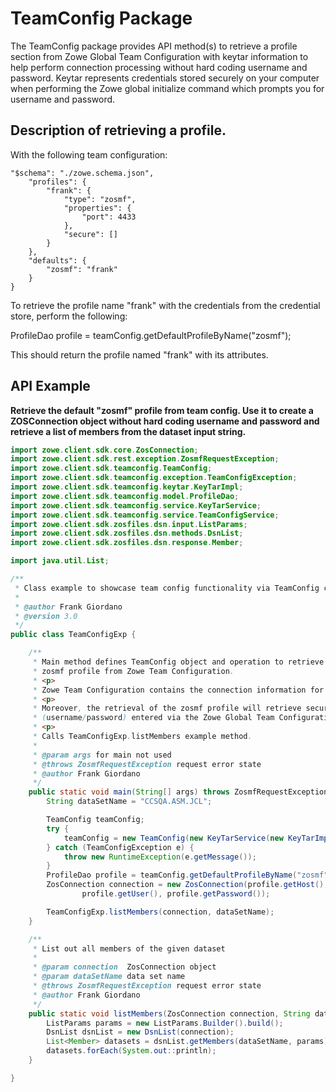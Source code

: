 # TeamConfig Package

The TeamConfig package provides API method(s) to retrieve a profile section from Zowe Global Team Configuration with
keytar information to help perform connection processing without hard coding username and password. Keytar represents
credentials stored securely on your computer when performing the Zowe global initialize command which prompts you for
username and password.  

## Description of retrieving a profile.
  
With the following team configuration:
  
    "$schema": "./zowe.schema.json",
        "profiles": {
            "frank": {
                "type": "zosmf",
                "properties": {
                    "port": 4433
                },
                "secure": []
            }
        },
        "defaults": {
            "zosmf": "frank"
        }
    }  
  
To retrieve the profile name "frank" with the credentials from the credential store, perform the following:
  
ProfileDao profile = teamConfig.getDefaultProfileByName("zosmf");
  
This should return the profile named "frank" with its attributes.
  
## API Example

**Retrieve the default "zosmf" profile from team config. Use it to create a ZOSConnection object without hard coding
username and password and retrieve a list of members from the dataset input string.**  
  
````java
import zowe.client.sdk.core.ZosConnection;
import zowe.client.sdk.rest.exception.ZosmfRequestException;
import zowe.client.sdk.teamconfig.TeamConfig;
import zowe.client.sdk.teamconfig.exception.TeamConfigException;
import zowe.client.sdk.teamconfig.keytar.KeyTarImpl;
import zowe.client.sdk.teamconfig.model.ProfileDao;
import zowe.client.sdk.teamconfig.service.KeyTarService;
import zowe.client.sdk.teamconfig.service.TeamConfigService;
import zowe.client.sdk.zosfiles.dsn.input.ListParams;
import zowe.client.sdk.zosfiles.dsn.methods.DsnList;
import zowe.client.sdk.zosfiles.dsn.response.Member;

import java.util.List;

/**
 * Class example to showcase team config functionality via TeamConfig class.
 *
 * @author Frank Giordano
 * @version 3.0
 */
public class TeamConfigExp {

    /**
     * Main method defines TeamConfig object and operation to retrieve the default
     * zosmf profile from Zowe Team Configuration.
     * <p>
     * Zowe Team Configuration contains the connection information for z/OSMF REST API.
     * <p>
     * Moreover, the retrieval of the zosmf profile will retrieve secure Zowe V2 credentials
     * (username/password) entered via the Zowe Global Team Configuration command.
     * <p>
     * Calls TeamConfigExp.listMembers example method.
     *
     * @param args for main not used
     * @throws ZosmfRequestException request error state
     * @author Frank Giordano
     */
    public static void main(String[] args) throws ZosmfRequestException {
        String dataSetName = "CCSQA.ASM.JCL";

        TeamConfig teamConfig;
        try {
            teamConfig = new TeamConfig(new KeyTarService(new KeyTarImpl()), new TeamConfigService());
        } catch (TeamConfigException e) {
            throw new RuntimeException(e.getMessage());
        }
        ProfileDao profile = teamConfig.getDefaultProfileByName("zosmf");
        ZosConnection connection = new ZosConnection(profile.getHost(), profile.getPort(),
                profile.getUser(), profile.getPassword());

        TeamConfigExp.listMembers(connection, dataSetName);
    }

    /**
     * List out all members of the given dataset
     *
     * @param connection  ZosConnection object
     * @param dataSetName data set name
     * @throws ZosmfRequestException request error state
     * @author Frank Giordano
     */
    public static void listMembers(ZosConnection connection, String dataSetName) throws ZosmfRequestException {
        ListParams params = new ListParams.Builder().build();
        DsnList dsnList = new DsnList(connection);
        List<Member> datasets = dsnList.getMembers(dataSetName, params);
        datasets.forEach(System.out::println);
    }

}
`````  

